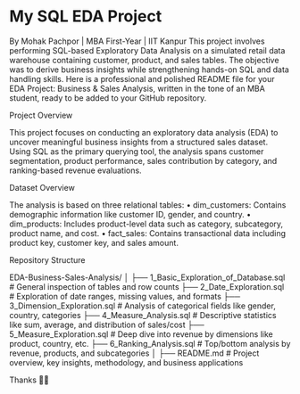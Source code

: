 # My SQL EDA Project
By Mohak Pachpor | MBA First-Year | IIT Kanpur  This project involves performing SQL-based Exploratory Data Analysis on a simulated retail data warehouse containing customer, product, and sales tables. The objective was to derive business insights while strengthening hands-on SQL and data handling skills.
Here is a professional and polished README file for your EDA Project: Business & Sales Analysis, written in the tone of an MBA student, ready to be added to your GitHub repository.

Project Overview

This project focuses on conducting an exploratory data analysis (EDA) to uncover meaningful business insights from a structured sales dataset. Using SQL as the primary querying tool, the analysis spans customer segmentation, product performance, sales contribution by category, and ranking-based revenue evaluations.

Dataset Overview

The analysis is based on three relational tables:
	•	dim_customers: Contains demographic information like customer ID, gender, and country.
	•	dim_products: Includes product-level data such as category, subcategory, product name, and cost.
	•	fact_sales: Contains transactional data including product key, customer key, and sales amount.


Repository Structure

EDA-Business-Sales-Analysis/
│
├── 1_Basic_Exploration_of_Database.sql      # General inspection of tables and row counts
├── 2_Date_Exploration.sql                   # Exploration of date ranges, missing values, and formats
├── 3_Dimension_Exploration.sql              # Analysis of categorical fields like gender, country, categories
├── 4_Measure_Analysis.sql                   # Descriptive statistics like sum, average, and distribution of sales/cost
├── 5_Measure_Exploration.sql                # Deep dive into revenue by dimensions like product, country, etc.
├── 6_Ranking_Analysis.sql                   # Top/bottom analysis by revenue, products, and subcategories
│
├── README.md                                # Project overview, key insights, methodology, and business applications


Thanks 🙏🏼

